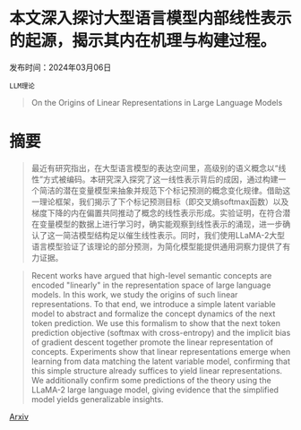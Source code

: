 # 本文深入探讨大型语言模型内部线性表示的起源，揭示其内在机理与构建过程。

发布时间：2024年03月06日

`LLM理论`

> On the Origins of Linear Representations in Large Language Models

# 摘要

> 最近有研究指出，在大型语言模型的表达空间里，高级别的语义概念以“线性”方式被编码。本研究深入探究了这一线性表示背后的成因，通过构建一个简洁的潜在变量模型来抽象并规范下个标记预测的概念变化规律。借助这一理论框架，我们揭示了下个标记预测目标（即交叉熵softmax函数）以及梯度下降的内在偏置共同推动了概念的线性表示形成。实验证明，在符合潜在变量模型的数据上进行学习时，确实能观察到线性表示的涌现，进一步确认了这一简洁模型结构足以催生线性表示。同时，我们使用LLaMA-2大型语言模型验证了该理论的部分预测，为简化模型能提供通用洞察力提供了有力证据。

> Recent works have argued that high-level semantic concepts are encoded "linearly" in the representation space of large language models. In this work, we study the origins of such linear representations. To that end, we introduce a simple latent variable model to abstract and formalize the concept dynamics of the next token prediction. We use this formalism to show that the next token prediction objective (softmax with cross-entropy) and the implicit bias of gradient descent together promote the linear representation of concepts. Experiments show that linear representations emerge when learning from data matching the latent variable model, confirming that this simple structure already suffices to yield linear representations. We additionally confirm some predictions of the theory using the LLaMA-2 large language model, giving evidence that the simplified model yields generalizable insights.

[Arxiv](https://arxiv.org/abs/2403.03867)